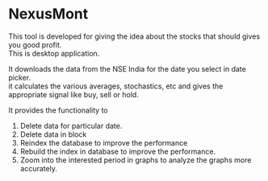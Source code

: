 # NexusMont

This tool is developed for giving the idea about the stocks that should gives you good profit.  
This is desktop application.

It downloads the data from the NSE India for the date you select in date picker.  
it calculates the various averages, stochastics, etc and gives the appropriate signal like buy, sell or hold.  

It provides the functionality to   
1. Delete data for particular date.  
2. Delete data in block  
3. Reindex the database to improve the performance  
4. Rebuild the index in database to improve the performance.  
5. Zoom into the interested period in graphs to analyze the graphs more accurately.  

